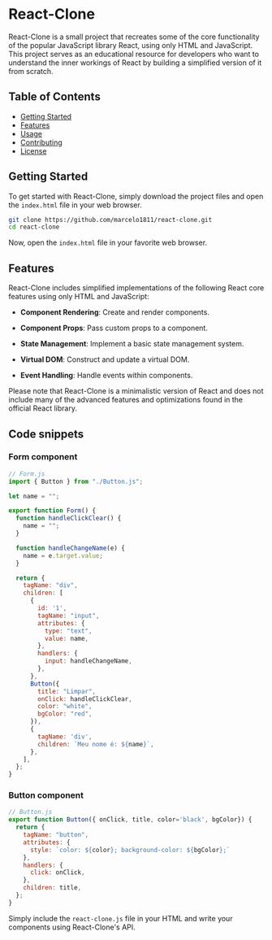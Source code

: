# React-Clone

React-Clone is a small project that recreates some of the core functionality of the popular JavaScript library React, using only HTML and JavaScript. This project serves as an educational resource for developers who want to understand the inner workings of React by building a simplified version of it from scratch.

## Table of Contents

- [Getting Started](#getting-started)
- [Features](#features)
- [Usage](#usage)
- [Contributing](#contributing)
- [License](#license)

## Getting Started

To get started with React-Clone, simply download the project files and open the `index.html` file in your web browser.

```bash
git clone https://github.com/marcelo1811/react-clone.git
cd react-clone
```

Now, open the `index.html` file in your favorite web browser.

## Features

React-Clone includes simplified implementations of the following React core features using only HTML and JavaScript:

- **Component Rendering**: Create and render components.

- **Component Props**: Pass custom props to a component.

- **State Management**: Implement a basic state management system.

- **Virtual DOM**: Construct and update a virtual DOM.

- **Event Handling**: Handle events within components.

Please note that React-Clone is a minimalistic version of React and does not include many of the advanced features and optimizations found in the official React library.

## Code snippets

### Form component

```js
// Form.js
import { Button } from "./Button.js";

let name = "";

export function Form() {
  function handleClickClear() {
    name = "";
  }

  function handleChangeName(e) {
    name = e.target.value;
  }

  return {
    tagName: "div",
    children: [
      {
        id: '1',
        tagName: "input",
        attributes: {
          type: "text",
          value: name,
        },
        handlers: {
          input: handleChangeName,
        },
      },
      Button({
        title: "Limpar",
        onClick: handleClickClear,
        color: "white",
        bgColor: "red",
      }),
      {
        tagName: 'div',
        children: `Meu nome é: ${name}`,
      },
    ],
  };
}
```

### Button component

```js
// Button.js
export function Button({ onClick, title, color='black', bgColor}) {
  return {
    tagName: "button",
    attributes: {
      style: `color: ${color}; background-color: ${bgColor};`
    },
    handlers: {
      click: onClick,
    },
    children: title,
  };
}
```

Simply include the `react-clone.js` file in your HTML and write your components using React-Clone's API.
